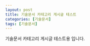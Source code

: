 ```yaml
---
layout: post
title: 기술문서 카테고리 게시글 테스트
categories: [기술문서]
tags: [기술문서]
---
```


기술문서 카테고리 게시글 테스트용 입니다.
